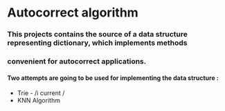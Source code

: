 # Autocorrect algorithm

### This projects contains the source of a data structure representing dictionary, which implements methods
### convenient for autocorrect applications.

#### Two attempts are going to be used for implementing the data structure :

  * Trie - /i current /
  * KNN Algorithm
